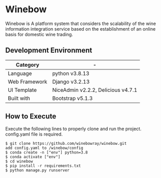 # Winebow

Winebow is A platform system that considers the scalability of the wine information integration service based on the establishment of an online basis for domestic wine trading.

## Development Environment

|Category| - |
| --- | --- |
|Language|python v3.8.13|
|Web Framework|Django v3.2.13|
|UI Template|NiceAdmin v2.2.2, Delicious v4.7.1|
|Built with|Bootstrap v5.1.3|

## How to Execute

Execute the following lines to properly clone and run the project.   
config.yaml file is required.

```
$ git clone https://github.com/winebowray/winebow.git
add config.yaml to /winebow/config 
$ conda create -n ["env"] python=3.8
$ conda activate ["env"]
$ cd winebow
$ pip install -r requirements.txt
$ python manage.py runserver

